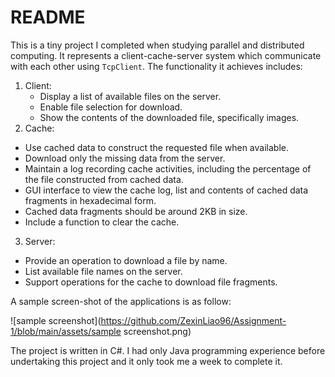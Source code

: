 # README

This is a tiny project I completed when studying parallel and distributed computing. It represents a client-cache-server system which communicate with each other using `TcpClient`. The functionality it achieves includes:

1. Client:
   - Display a list of available files on the server.
   - Enable file selection for download.
   - Show the contents of the downloaded file, specifically images.
2. Cache:
  - Use cached data to construct the requested file when available.
  - Download only the missing data from the server.
  - Maintain a log recording cache activities, including the percentage of the file constructed from cached data.
  - GUI interface to view the cache log, list and contents of cached data fragments in hexadecimal form.
  - Cached data fragments should be around 2KB in size.
  - Include a function to clear the cache.
3. Server:
  - Provide an operation to download a file by name.
  - List available file names on the server.
  - Support operations for the cache to download file fragments.

A sample screen-shot of the applications is as follow:

![sample screenshot](https://github.com/ZexinLiao96/Assignment-1/blob/main/assets/sample screenshot.png)

The project is written in C#. I had only Java programming experience before undertaking this project and it only took me a week to complete it.

